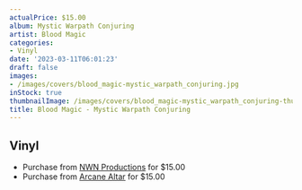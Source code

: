 ```yaml
---
actualPrice: $15.00
album: Mystic Warpath Conjuring
artist: Blood Magic
categories:
- Vinyl
date: '2023-03-11T06:01:23'
draft: false
images:
- /images/covers/blood_magic-mystic_warpath_conjuring.jpg
inStock: true
thumbnailImage: /images/covers/blood_magic-mystic_warpath_conjuring-thumb.jpg
title: Blood Magic - Mystic Warpath Conjuring
---
```


## Vinyl
* Purchase from [NWN Productions](http://shop.nwnprod.com/index.php?route=product/product&path=76&product_id=31873&sort=pd.name&order=ASC) for $15.00
* Purchase from [Arcane Altar](https://arcanealtar.bigcartel.com/product/blood-magic-mystic-warpath-conjuring-7-ep) for $15.00
